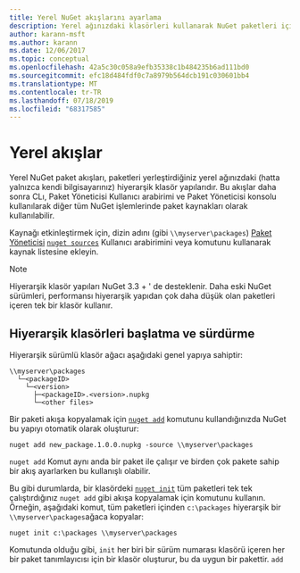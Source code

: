 ```yaml
---
title: Yerel NuGet akışlarını ayarlama
description: Yerel ağınızdaki klasörleri kullanarak NuGet paketleri için yerel akış oluşturma
author: karann-msft
ms.author: karann
ms.date: 12/06/2017
ms.topic: conceptual
ms.openlocfilehash: 42a5c30c058a9efb35338c1b484235b6ad111bd0
ms.sourcegitcommit: efc18d484fdf0c7a8979b564dcb191c030601bb4
ms.translationtype: MT
ms.contentlocale: tr-TR
ms.lasthandoff: 07/18/2019
ms.locfileid: "68317585"
---
```

# <a name="local-feeds"></a>Yerel akışlar

Yerel NuGet paket akışları, paketleri yerleştirdiğiniz yerel ağınızdaki (hatta yalnızca kendi bilgisayarınız) hiyerarşik klasör yapılarıdır. Bu akışlar daha sonra CLı, Paket Yöneticisi Kullanıcı arabirimi ve Paket Yöneticisi konsolu kullanılarak diğer tüm NuGet işlemlerinde paket kaynakları olarak kullanılabilir.

Kaynağı etkinleştirmek için, dizin adını (gibi `\\myserver\packages`) [Paket Yöneticisi](../consume-packages/install-use-packages-visual-studio.md#package-sources) [`nuget sources`](../reference/cli-reference/cli-ref-sources.md) Kullanıcı arabirimini veya komutunu kullanarak kaynak listesine ekleyin.

> [!Note]
> Hiyerarşik klasör yapıları NuGet 3.3 + ' de desteklenir. Daha eski NuGet sürümleri, performansı hiyerarşik yapıdan çok daha düşük olan paketleri içeren tek bir klasör kullanır.

## <a name="initializing-and-maintaining-hierarchical-folders"></a>Hiyerarşik klasörleri başlatma ve sürdürme

Hiyerarşik sürümlü klasör ağacı aşağıdaki genel yapıya sahiptir:

    \\myserver\packages
      └─<packageID>
        └─<version>
          ├─<packageID>.<version>.nupkg
          └─<other files>

Bir paketi akışa kopyalamak için [`nuget add`](../reference/cli-reference/cli-ref-add.md) komutunu kullandığınızda NuGet bu yapıyı otomatik olarak oluşturur:

```cli
nuget add new_package.1.0.0.nupkg -source \\myserver\packages
```

`nuget add` Komut aynı anda bir paket ile çalışır ve birden çok pakete sahip bir akış ayarlarken bu kullanışlı olabilir.

Bu gibi durumlarda, bir klasördeki [`nuget init`](../reference/cli-reference/cli-ref-init.md) tüm paketleri tek tek çalıştırdığınız `nuget add` gibi akışa kopyalamak için komutunu kullanın. Örneğin, aşağıdaki komut, tüm paketleri içinden `c:\packages` hiyerarşik bir `\\myserver\packages`ağaca kopyalar:

```cli
nuget init c:\packages \\myserver\packages
```

Komutunda olduğu gibi, `init` her biri bir sürüm numarası klasörü içeren her bir paket tanımlayıcısı için bir klasör oluşturur, bu da uygun bir pakettir. `add`
